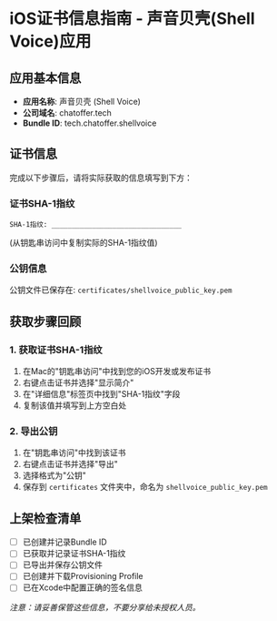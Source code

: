 # iOS证书信息指南 - 声音贝壳(Shell Voice)应用

## 应用基本信息
- **应用名称**: 声音贝壳 (Shell Voice)
- **公司域名**: chatoffer.tech
- **Bundle ID**: tech.chatoffer.shellvoice

## 证书信息
完成以下步骤后，请将实际获取的信息填写到下方：

### 证书SHA-1指纹
```
SHA-1指纹: ________________________________
```
(从钥匙串访问中复制实际的SHA-1指纹值)

### 公钥信息
公钥文件已保存在: `certificates/shellvoice_public_key.pem`

## 获取步骤回顾

### 1. 获取证书SHA-1指纹
1. 在Mac的"钥匙串访问"中找到您的iOS开发或发布证书
2. 右键点击证书并选择"显示简介"
3. 在"详细信息"标签页中找到"SHA-1指纹"字段
4. 复制该值并填写到上方空白处

### 2. 导出公钥
1. 在"钥匙串访问"中找到该证书
2. 右键点击证书并选择"导出"
3. 选择格式为"公钥"
4. 保存到 `certificates` 文件夹中，命名为 `shellvoice_public_key.pem`

## 上架检查清单
- [ ] 已创建并记录Bundle ID
- [ ] 已获取并记录证书SHA-1指纹
- [ ] 已导出并保存公钥文件
- [ ] 已创建并下载Provisioning Profile
- [ ] 已在Xcode中配置正确的签名信息

*注意：请妥善保管这些信息，不要分享给未授权人员。*
